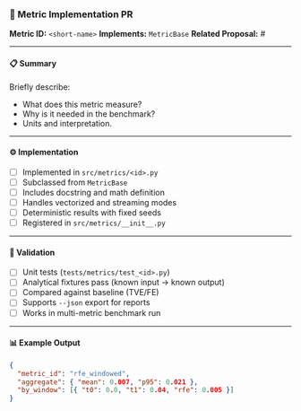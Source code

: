 ### 📏 Metric Implementation PR

**Metric ID:** `<short-name>`
**Implements:** `MetricBase`
**Related Proposal:** #<issue-number>

---

#### 📋 Summary
Briefly describe:
- What does this metric measure?
- Why is it needed in the benchmark?
- Units and interpretation.

---

#### ⚙️ Implementation
- [ ] Implemented in `src/metrics/<id>.py`
- [ ] Subclassed from `MetricBase`
- [ ] Includes docstring and math definition
- [ ] Handles vectorized and streaming modes
- [ ] Deterministic results with fixed seeds
- [ ] Registered in `src/metrics/__init__.py`

---

#### 🧪 Validation
- [ ] Unit tests (`tests/metrics/test_<id>.py`)
- [ ] Analytical fixtures pass (known input → known output)
- [ ] Compared against baseline (TVE/FE)
- [ ] Supports `--json` export for reports
- [ ] Works in multi-metric benchmark run

---

#### 📊 Example Output
```json
{
  "metric_id": "rfe_windowed",
  "aggregate": { "mean": 0.007, "p95": 0.021 },
  "by_window": [{ "t0": 0.0, "t1": 0.04, "rfe": 0.005 }]
}
